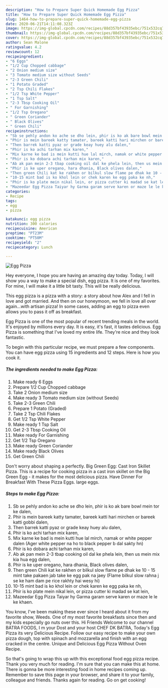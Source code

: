 ```yaml
---
description: "How to Prepare Super Quick Homemade Egg Pizza"
title: "How to Prepare Super Quick Homemade Egg Pizza"
slug: 1464-how-to-prepare-super-quick-homemade-egg-pizza
date: 2020-06-21T14:11:08.323Z
image: https://img-global.cpcdn.com/recipes/88d357bf43935ebc/751x532cq70/egg-pizza-recipe-main-photo.jpg
thumbnail: https://img-global.cpcdn.com/recipes/88d357bf43935ebc/751x532cq70/egg-pizza-recipe-main-photo.jpg
cover: https://img-global.cpcdn.com/recipes/88d357bf43935ebc/751x532cq70/egg-pizza-recipe-main-photo.jpg
author: Sean Malone
ratingvalue: 4.2
reviewcount: 12
recipeingredient:
- "6 Eggs"
- "1/2 Cup Chopped cabbage"
- "2 Onion medium size"
- "3 Tomato medium size without Seeds"
- "2-3 Green Chili"
- "1 Potato Graded"
- "2 Tsp Chili Flakes"
- "1/2 Tsp White Pepper"
- "1 Tsp Salt"
- "2-3 Tbsp Cooking Oil"
- " For Garnishing"
- "1/2 Tsp Oregano"
- " Green Coriander"
- " Black Olives"
- " Green Chili"
recipeinstructions:
- "Sb se pehly andon ko ache se dho lein, phir is ko ak bare bowl mein tor ke dalen,"
- "Phir is mein bareek katty tamater, bareek katti hari mirchen or bareek katti gobbi dalen,"
- "Then barrek katti pyaz or grade keay huey alu dalen,"
- "Phir is ko achi tarhan mix karen,"
- "Mix karne ke bad is mein kutti hue lal mirch, namak or white pepper dalen (Ager white pepper na ho to black pepper b dal sakty hn)"
- "Phir is ko dobara achi tarhan mix karen,"
- "Ab ak pan mein 2-3 tbap cooking oil dal ke phela lein, then us mein mix kia hua egg dalen,"
- "Phir is ke uper oregano, hara dhania, Black olives dalen,"
- "Then green Chili kat ke rakhen or bilkul slow flame pe dhak ke 10 - 15 mint take pakaen jab take ke egg pak na jaey (Flame bilkul slow rahna j se ke ham dam pe rice rakhty hai wesy hi)"
- "10-15 mint bad is ko khol lein or chek karen ke egg paka ke nh,"
- "Phir is ko plate mein nikal lein, or pizza cutter ki madad se kat lein,"
- "Mazeedar Egg Pizza Taiyar hy Garma garam serve karen or maze le le ke khaen."
categories:
- Recipe
tags:
- egg
- pizza

katakunci: egg pizza 
nutrition: 300 calories
recipecuisine: American
preptime: "PT23M"
cooktime: "PT50M"
recipeyield: "2"
recipecategory: Lunch

---
```



![Egg Pizza](https://img-global.cpcdn.com/recipes/88d357bf43935ebc/751x532cq70/egg-pizza-recipe-main-photo.jpg)

Hey everyone, I hope you are having an amazing day today. Today, I will show you a way to make a special dish, egg pizza. It is one of my favorites. For mine, I will make it a little bit tasty. This will be really delicious.

This egg pizza is a pizza with a story: a story about how Alex and I fell in love and got married. And then on our honeymoon, we fell in love all over again…with artisan pizza! In some cases, adding an egg to pizza even allows you to pass it off as breakfast.

Egg Pizza is one of the most popular of recent trending meals in the world. It's enjoyed by millions every day. It is easy, it's fast, it tastes delicious. Egg Pizza is something that I've loved my entire life. They're nice and they look fantastic.


To begin with this particular recipe, we must prepare a few components. You can have egg pizza using 15 ingredients and 12 steps. Here is how you cook it.

<!--inarticleads1-->

##### The ingredients needed to make Egg Pizza:

1. Make ready 6 Eggs
1. Prepare 1/2 Cup Chopped cabbage
1. Take 2 Onion medium size
1. Make ready 3 Tomato medium size (without Seeds)
1. Take 2-3 Green Chili
1. Prepare 1 Potato (Graded)
1. Take 2 Tsp Chili Flakes
1. Get 1/2 Tsp White Pepper
1. Make ready 1 Tsp Salt
1. Get 2-3 Tbsp Cooking Oil
1. Make ready  For Garnishing
1. Get 1/2 Tsp Oregano
1. Make ready  Green Coriander
1. Make ready  Black Olives
1. Get  Green Chili


Don&#39;t worry about shaping a perfectly. Big Green Egg: Cast Iron Skillet Pizza. This is a recipe for cooking pizza in a cast iron skillet on the Big Green Egg - it makes for the most delicious pizza. Have Dinner For Breakfast With These Pizza Eggs. large eggs. 

<!--inarticleads2-->

##### Steps to make Egg Pizza:

1. Sb se pehly andon ko ache se dho lein, phir is ko ak bare bowl mein tor ke dalen,
1. Phir is mein bareek katty tamater, bareek katti hari mirchen or bareek katti gobbi dalen,
1. Then barrek katti pyaz or grade keay huey alu dalen,
1. Phir is ko achi tarhan mix karen,
1. Mix karne ke bad is mein kutti hue lal mirch, namak or white pepper dalen (Ager white pepper na ho to black pepper b dal sakty hn)
1. Phir is ko dobara achi tarhan mix karen,
1. Ab ak pan mein 2-3 tbap cooking oil dal ke phela lein, then us mein mix kia hua egg dalen,
1. Phir is ke uper oregano, hara dhania, Black olives dalen,
1. Then green Chili kat ke rakhen or bilkul slow flame pe dhak ke 10 - 15 mint take pakaen jab take ke egg pak na jaey (Flame bilkul slow rahna j se ke ham dam pe rice rakhty hai wesy hi)
1. 10-15 mint bad is ko khol lein or chek karen ke egg paka ke nh,
1. Phir is ko plate mein nikal lein, or pizza cutter ki madad se kat lein,
1. Mazeedar Egg Pizza Taiyar hy Garma garam serve karen or maze le le ke khaen.


You know, I&#39;ve been making these ever since I heard about it from my favorite show, Weeds. One of my most favorite breakfasts since then and my kids especially go nuts over this. Hi Friends Welcome to our channel BATRA FOODS, I m your Dost and your host CHEF DK BATRA, Today&#39;s Egg Pizza its very Delicious Recipe. Follow our easy recipe to make your own pizza dough, top with spinach and mozzarella and finish with an egg cracked in the centre. Unique and Delicious Egg Pizza Without Oven Recipe. 

So that's going to wrap this up with this exceptional food egg pizza recipe. Thank you very much for reading. I'm sure that you can make this at home. There is gonna be more interesting food in home recipes coming up. Remember to save this page in your browser, and share it to your family, colleague and friends. Thanks again for reading. Go on get cooking!
